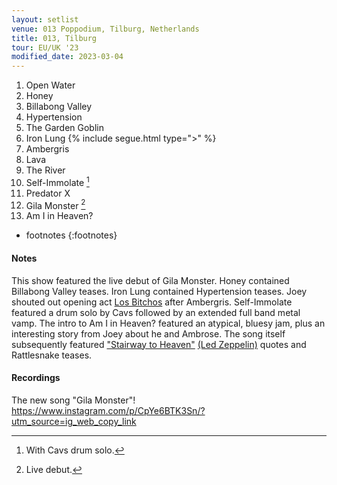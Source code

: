 ```yaml
---
layout: setlist
venue: 013 Poppodium, Tilburg, Netherlands
title: 013, Tilburg
tour: EU/UK '23
modified_date: 2023-03-04
---
```


1. Open Water
2. Honey
3. Billabong Valley
4. Hypertension
5. The Garden Goblin
6. Iron Lung
   {% include segue.html type=">" %}
7. Ambergris
8. Lava
9. The River
10. Self-Immolate
    [^1]
11. Predator X
12. Gila Monster
    [^2]
13. Am I in Heaven?


<!--snippet-->

* footnotes
{:footnotes}
[^1]: With Cavs drum solo.
[^2]: Live debut.


#### Notes
This show featured the live debut of Gila Monster. Honey contained Billabong Valley teases.  Iron Lung contained Hypertension teases.  Joey shouted out opening act [Los Bitchos](https://en.wikipedia.org/wiki/Los_Bitchos) after Ambergris. Self-Immolate featured a drum solo by Cavs followed by an extended full band metal vamp. The intro to Am I in Heaven? featured an atypical, bluesy jam, plus an interesting story from Joey about he and Ambrose. The song itself subsequently featured ["Stairway to Heaven"](https://en.wikipedia.org/wiki/Stairway_to_Heaven) [(Led Zeppelin)](https://en.wikipedia.org/wiki/Led_Zeppelin) quotes and Rattlesnake teases.

#### Recordings

The new song "Gila Monster"!
https://www.instagram.com/p/CpYe6BTK3Sn/?utm_source=ig_web_copy_link
